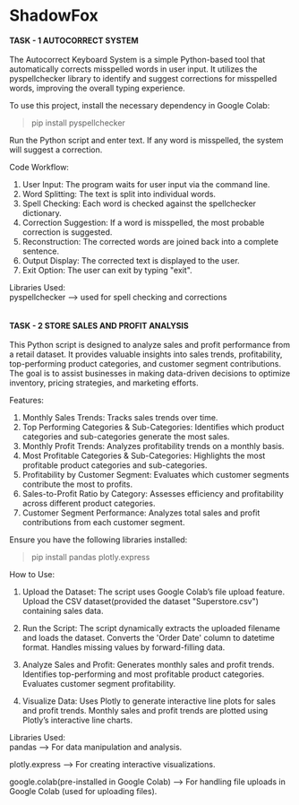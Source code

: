 # ShadowFox

__TASK - 1 AUTOCORRECT SYSTEM__
<br> <br>
The Autocorrect Keyboard System is a simple Python-based tool that automatically corrects misspelled words in user input. It utilizes the pyspellchecker library to identify and suggest corrections for misspelled words, improving the overall typing experience.

To use this project, install the necessary dependency in Google Colab:

> pip install pyspellchecker

Run the Python script and enter text. If any word is misspelled, the system will suggest a correction.

Code Workflow:
1. User Input: The program waits for user input via the command line.
2. Word Splitting: The text is split into individual words.
3. Spell Checking: Each word is checked against the spellchecker dictionary.
4. Correction Suggestion: If a word is misspelled, the most probable correction is suggested.
5. Reconstruction: The corrected words are joined back into a complete sentence.
6. Output Display: The corrected text is displayed to the user.
7. Exit Option: The user can exit by typing "exit".

Libraries Used:
<br>
pyspellchecker --> used for spell checking and corrections
<br>
<br>
<br>
__TASK - 2 STORE SALES AND PROFIT ANALYSIS__
<br> <br>
This Python script is designed to analyze sales and profit performance from a retail dataset. It provides valuable insights into sales trends, profitability, top-performing product categories, and customer segment contributions. The goal is to assist businesses in making data-driven decisions to optimize inventory, pricing strategies, and marketing efforts.

Features:
1. Monthly Sales Trends: Tracks sales trends over time.
2. Top Performing Categories & Sub-Categories: Identifies which product categories and sub-categories generate the most sales.
3. Monthly Profit Trends: Analyzes profitability trends on a monthly basis.
4. Most Profitable Categories & Sub-Categories: Highlights the most profitable product categories and sub-categories.
5. Profitability by Customer Segment: Evaluates which customer segments contribute the most to profits.
6. Sales-to-Profit Ratio by Category: Assesses efficiency and profitability across different product categories.
7. Customer Segment Performance: Analyzes total sales and profit contributions from each customer segment.

Ensure you have the following libraries installed:

> pip install pandas plotly.express

How to Use:
1. Upload the Dataset:
The script uses Google Colab’s file upload feature.
Upload the CSV dataset(provided the dataset "Superstore.csv") containing sales data.

2. Run the Script:
The script dynamically extracts the uploaded filename and loads the dataset.
Converts the 'Order Date' column to datetime format.
Handles missing values by forward-filling data.

3. Analyze Sales and Profit:
Generates monthly sales and profit trends.
Identifies top-performing and most profitable product categories.
Evaluates customer segment profitability.

4. Visualize Data:
Uses Plotly to generate interactive line plots for sales and profit trends.
Monthly sales and profit trends are plotted using Plotly’s interactive line charts.

Libraries Used:
<br>
pandas –-> For data manipulation and analysis.

plotly.express –-> For creating interactive visualizations.

google.colab(pre-installed in Google Colab) –-> For handling file uploads in Google Colab (used for uploading files).
